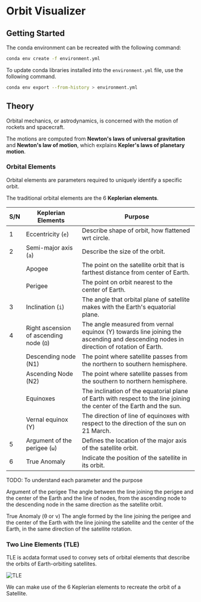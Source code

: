 # Orbit Visualizer

## Getting Started

The conda environment can be recreated with the following command:

```bash
conda env create -f environment.yml
```

To update conda libraries installed into the `environment.yml` file, use the following command.

```bash
conda env export --from-history > environment.yml
```

## Theory

Orbital mechanics, or astrodynamics, is concerned with the motion of rockets and spacecraft.

The motions are computed from **Newton's laws of universal gravitation** and **Newton's law of motion**, which explains **Kepler's laws of planetary motion**.

### Orbital Elements

Orbital elements are parameters required to uniquely identify a specific orbit.

The traditional orbital elements are the 6 **Keplerian elements**.

| S/N | Keplerian Elements                      | Purpose                                                                                                                               |
| --- | --------------------------------------- | ------------------------------------------------------------------------------------------------------------------------------------- |
| 1   | Eccentricity (`e`)                      | Describe shape of orbit, how flattened wrt circle.                                                                                    |
| 2   | Semi-major axis (`a`)                   | Describe the size of the orbit.                                                                                                       |
|     | Apogee                                  | The point on the satellite orbit that is farthest distance from center of Earth.                                                      |
|     | Perigee                                 | The point on orbit nearest to the center of Earth.                                                                                    |
| 3   | Inclination (`i`)                       | The angle that orbital plane of satellite makes with the Earth's equatorial plane.                                                    |
| 4   | Right ascension of ascending node (`Ω`) | The angle measured from vernal equinox (Y) towards line joining the ascending and descending nodes in direction of rotation of Earth. |
|     | Descending node (N1)                    | The point where satellite passes from the northern to southern hemisphere.                                                            |
|     | Ascending Node (N2)                     | The point where satellite passes from the southern  to  northern hemisphere.                                                          |
|     | Equinoxes                               | The inclination of the equatorial plane of Earth with respect to the line joining the center of the Earth and the sun.                |
|     | Vernal equinox (Y)                      | The direction of line of equinoxes with respect to the direction of the sun on 21 March.                                              |
| 5   | Argument of the perigee (`ω`)           | Defines the location of the major axis of the satellite orbit.                                                                        |
| 6   | True Anomaly                            | Indicate the position of the satellite in its orbit.                                                                                  |

TODO: To understand each parameter and the purpose

Argument of the perigee
The angle between the line joining the perigee and the center of the Earth and the line of nodes, from the ascending node to the descending node in the same direction as the satellite orbit.

True Anomaly (θ or ν)
The angle formed by the line joining the perigee and the center of the Earth with the line joining the satellite and the center of the Earth, in the same direction of the satellite rotation.

### Two Line Elements (TLE)

TLE is acdata format used to convey sets of orbital elements that describe the orbits of Earth-orbiting satellites.

![TLE](https://th.bing.com/th/id/R.5edfe99a12df6e20a941cb7f177ad940?rik=9j6Xjc8aLf74dA&riu=http%3a%2f%2fwww.lesa.biz%2f_%2frsrc%2f1587441572390%2fspace-technology%2fsatellite%2forbital-elements%2fTLE.JPG&ehk=rERUVNWd%2buxNePdRagkLDcqtFJSGI5bWuTpPlgiEy6M%3d&risl=&pid=ImgRaw&r=0)

We can make use of the 6 Keplerian elements to recreate the orbit of a Satellite.

